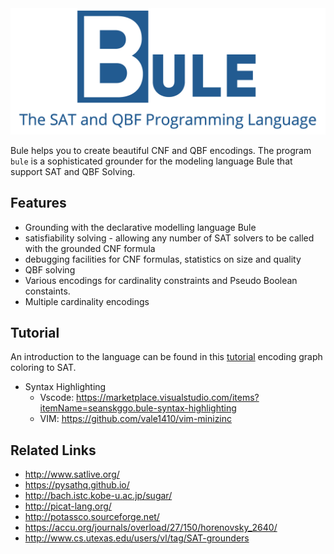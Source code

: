 <img src="logo.png" class="center" alt="Bule Logo" width="600"/>

Bule helps you to create beautiful CNF and QBF encodings.
The program `bule` is a sophisticated grounder for the modeling language Bule that support SAT and QBF Solving. 

## Features

* Grounding with the declarative modelling language Bule
* satisfiability solving - allowing any number of SAT solvers to be called with the grounded CNF formula
* debugging facilities for CNF formulas, statistics on size and quality 
* QBF solving
* Various encodings for cardinality constraints and Pseudo Boolean constaints. 
* Multiple cardinality encodings

## Tutorial 

An introduction to the language can be found in this [tutorial](doc/tutorial) encoding graph coloring to SAT.

* Syntax Highlighting 
    * Vscode: https://marketplace.visualstudio.com/items?itemName=seanskggo.bule-syntax-highlighting
    * VIM: https://github.com/vale1410/vim-minizinc


Related Links
-----

* http://www.satlive.org/ 
* https://pysathq.github.io/
* http://bach.istc.kobe-u.ac.jp/sugar/
* http://picat-lang.org/
* http://potassco.sourceforge.net/
* https://accu.org/journals/overload/27/150/horenovsky_2640/
* http://www.cs.utexas.edu/users/vl/tag/SAT-grounders
